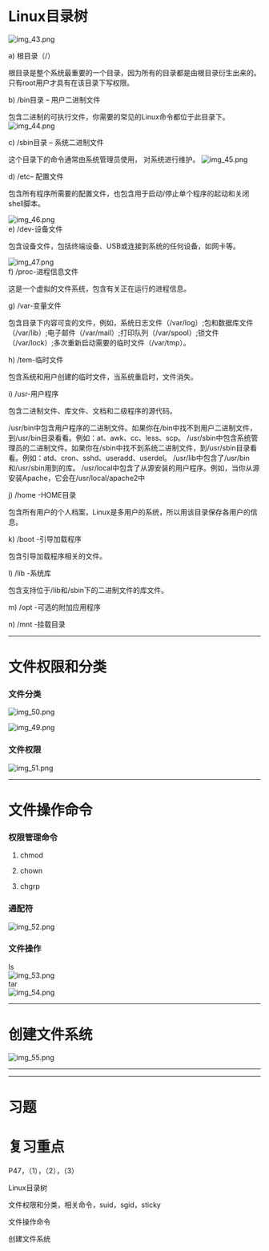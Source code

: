

# Linux目录树     

![img_43.png](img_43.png)     

a)   根目录（/）

根目录是整个系统最重要的一个目录，因为所有的目录都是由根目录衍生出来的。只有root用户才具有在该目录下写权限。

b)   /bin目录 – 用户二进制文件

包含二进制的可执行文件，你需要的常见的Linux命令都位于此目录下。
![img_44.png](img_44.png)   

c)   /sbin目录 – 系统二进制文件

这个目录下的命令通常由系统管理员使用， 对系统进行维护。
![img_45.png](img_45.png)   


d)   /etc– 配置文件

包含所有程序所需要的配置文件，也包含用于启动/停止单个程序的起动和关闭shell脚本。

![img_46.png](img_46.png)   
e)   /dev-设备文件

包含设备文件，包括终端设备、USB或连接到系统的任何设备，如网卡等。

![img_47.png](img_47.png)    
f)   /proc-进程信息文件

这是一个虚拟的文件系统，包含有关正在运行的进程信息。


g)   /var-变量文件

包含目录下内容可变的文件，例如，系统日志文件（/var/log）;包和数据库文件（/var/lib）;电子邮件（/var/mail）;打印队列（/var/spool）;锁文件（/var/lock）;多次重新启动需要的临时文件（/var/tmp）。


h)   /tem-临时文件

包含系统和用户创建的临时文件，当系统重启时，文件消失。


i)   /usr-用户程序

包含二进制文件、库文件、文档和二级程序的源代码。

/usr/bin中包含用户程序的二进制文件。如果你在/bin中找不到用户二进制文件，到/usr/bin目录看看。例如：at、awk、cc、less、scp。
/usr/sbin中包含系统管理员的二进制文件。如果你在/sbin中找不到系统二进制文件，到/usr/sbin目录看看。例如：atd、cron、sshd、useradd、userdel。
/usr/lib中包含了/usr/bin和/usr/sbin用到的库。
/usr/local中包含了从源安装的用户程序。例如，当你从源安装Apache，它会在/usr/local/apache2中


j)  /home -HOME目录

包含所有用户的个人档案，Linux是多用户的系统，所以用该目录保存各用户的信息。


k)  /boot -引导加载程序

包含引导加载程序相关的文件。


l)  /lib -系统库

包含支持位于/lib和/sbin下的二进制文件的库文件。


m)  /opt -可选的附加应用程序



n)  /mnt -挂载目录


----

# 文件权限和分类   

### 文件分类  

![img_50.png](img_50.png)    

![img_49.png](img_49.png)    

### 文件权限  
![img_51.png](img_51.png)    

----

# 文件操作命令  

### 权限管理命令   
1. chmod 


2. chown 


3. chgrp   

### 通配符   
![img_52.png](img_52.png)

### 文件操作   
ls   
![img_53.png](img_53.png)   
tar   
![img_54.png](img_54.png)    

----

# 创建文件系统   
![img_55.png](img_55.png)    


----


----
# 习题      


# 复习重点   
P47，（1），（2），（3）


Linux目录树

文件权限和分类，相关命令，suid，sgid，sticky

文件操作命令

创建文件系统     